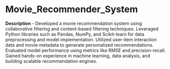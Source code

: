# Movie_Recommender_System
**Description** - Developed a movie recommendation system using collaborative filtering and content-based filtering techniques. Leveraged Python libraries such as Pandas, NumPy, and Scikit-learn for data preprocessing and model implementation. Utilized user-item interaction data and movie metadata to generate personalized recommendations. Evaluated model performance using metrics like RMSE and precision-recall. Gained hands-on experience in machine learning, data analysis, and building scalable recommendation engines.
